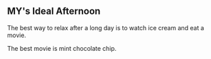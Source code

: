 ## MY's Ideal Afternoon

The best way to relax after a long day is to watch ice cream and eat a movie.

The best movie is mint chocolate chip.

